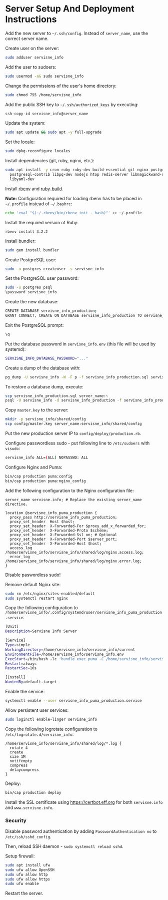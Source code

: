 # Server Setup And Deployment Instructions

Add the new server to `~/.ssh/config`. Instead of `server_name`, use the correct
server name.

Create user on the server:

```bash
sudo adduser servisne_info
```

Add the user to sudoers:

```bash
sudo usermod -aG sudo servisne_info
```

Change the permissions of the user's home directory:

```bash
sudo chmod 755 /home/servisne_info
```

Add the public SSH key to `~/.ssh/authorized_keys` by executing:

```bash
ssh-copy-id servisne_info@server_name
```

Update the system:

```bash
sudo apt update && sudo apt -y full-upgrade
```

Set the locale:

```bash
sudo dpkg-reconfigure locales
```

Install dependencies (git, ruby, nginx, etc.):

```bash
sudo apt install -y cron ruby ruby-dev build-essential git nginx postgresql \
  postgresql-contrib libpq-dev nodejs htop redis-server libmagickwand-dev \
  libyaml-dev
```

Install [rbenv](https://github.com/rbenv/rbenv) and [ruby-build](https://github.com/rbenv/ruby-build).

**Note:** Configuration required for loading rbenv has to be placed in `~/.profile` instead of `~/.bashrc`:

```bash
echo 'eval "$(~/.rbenv/bin/rbenv init - bash)"' >> ~/.profile
```

Install the required version of Ruby:

```
rbenv install 3.2.2
```

Install bundler:

```bash
sudo gem install bundler
```

Create PostgreSQL user:

```bash
sudo -u postgres createuser -s servisne_info
```

Set the PostgreSQL user password:

```bash
sudo -u postgres psql
\password servisne_info
```

Create the new database:

```bash
CREATE DATABASE servisne_info_production;
GRANT CONNECT, CREATE ON DATABASE servisne_info_production TO servisne_info;
```

Exit the PostgreSQL prompt:

```bash
\q
```

Put the database password in `servisne_info.env` (this file will be used by
systemd):

```bash
SERVISNE_INFO_DATABASE_PASSWORD="..."
```

Create a dump of the database with:

```bash
pg_dump -U servisne_info -W -F p -f servisne_info_production.sql servisne_info_production
```

To restore a database dump, execute:

```bash
scp servisne_info_production.sql server_name:~
psql -U servisne_info -d servisne_info_production -f servisne_info_production.sql
```

Copy `master.key` to the server:

```bash
mkdir -p servisne_info/shared/config
scp config/master.key server_name:servisne_info/shared/config
```

Put the new production server IP to `config/deploy/production.rb`.

Configure passwordless sudo - put following line to `/etc/sudoers` with
`visudo`:

```bash
servisne_info ALL=(ALL) NOPASSWD: ALL
```

Configure Nginx and Puma:

```bash
bin/cap production puma:config
bin/cap production puma:nginx_config
```

Add the following configuration to the Nginx configuration file:

```
server_name servisne.info; # Replace the existing server_name directive.

location @servisne_info_puma_production {
  proxy_pass http://servisne_info_puma_production;
  proxy_set_header  Host $host;
  proxy_set_header  X-Forwarded-For $proxy_add_x_forwarded_for;
  proxy_set_header  X-Forwarded-Proto $scheme;
  proxy_set_header  X-Forwarded-Ssl on; # Optional
  proxy_set_header  X-Forwarded-Port $server_port;
  proxy_set_header  X-Forwarded-Host $host;
  access_log /home/servisne_info/servisne_info/shared/log/nginx.access.log;
  error_log /home/servisne_info/servisne_info/shared/log/nginx.error.log;
}
```

Disable paswordless sudo!

Remove default Nginx site:

```bash
sudo rm /etc/nginx/sites-enabled/default
sudo systemctl restart nginx
```

Copy the following configuration to `/home/servisne_info/.config/systemd/user/servisne_info_puma_production.service`:

```bash
[Unit]
Description=Servisne Info Server

[Service]
Type=simple
WorkingDirectory=/home/servisne_info/servisne_info/current
EnvironmentFile=/home/servisne_info/servisne_info.env
ExecStart=/bin/bash -lc 'bundle exec puma -C /home/servisne_info/servisne_info/shared/puma.rb'
Restart=always
RestartSec=10s

[Install]
WantedBy=default.target
```

Enable the service:

```bash
systemctl enable --user servisne_info_puma_production.service
```

Allow persistent user services:

```bash
sudo loginctl enable-linger servisne_info
```

Copy the following logrotate configuration to `/etc/logrotate.d/servisne_info`:

```
/home/servisne_info/servisne_info/shared/log/*.log {
  rotate 4
  create
  size 1M
  notifempty
  compress
  delaycompress
}
```

Deploy:

```bash
bin/cap production deploy
```

Install the SSL certificate using https://certbot.eff.org for both
`servisne.info` and `www.servisne.info`.

### Security

Disable password authentication by adding `PasswordAuthentication no` to
`/etc/ssh/sshd_config`.

Then, reload SSH daemon - `sudo systemctl reload sshd`.

Setup firewall:

```bash
sudo apt install ufw
sudo ufw allow OpenSSH
sudo ufw allow http
sudo ufw allow https
sudo ufw enable
```

Restart the server.
